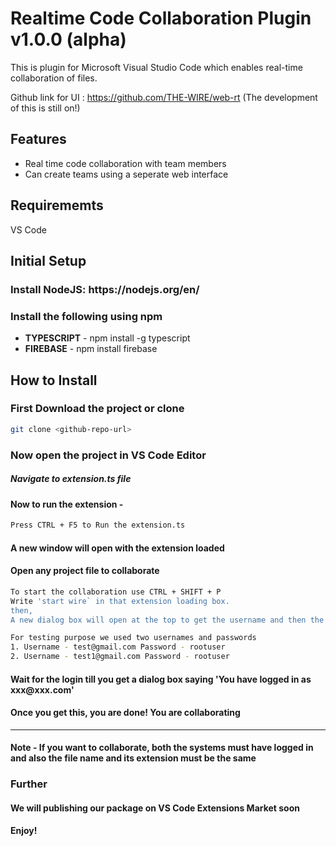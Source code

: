 # Realtime Code Collaboration Plugin v1.0.0 (alpha)

This is plugin for Microsoft Visual Studio Code which enables real-time collaboration of files.

Github link for UI : https://github.com/THE-WIRE/web-rt (The development of this is still on!)

## Features

<ul>
  <li>Real time code collaboration with team members</li>
  <li>Can create teams using a seperate web interface</li>
</ul>

## Requirememts

VS Code

## Initial Setup

<h3>Install NodeJS: https://nodejs.org/en/</h3>
<h3>Install the following using npm</h3>
<ul>
  <li><b>TYPESCRIPT</b> - npm install -g typescript</li>
  <li><b>FIREBASE</b> - npm install firebase</li>
</ul>

## How to Install
<h3> First Download the project or clone </h3>

```bash
git clone <github-repo-url>
```

<h3> Now open the project in VS Code Editor </h3>
<h5> Navigate to <b>extension.ts</b> file </h5>
<h4> Now to run the extension - </h4>

```bash
Press CTRL + F5 to Run the extension.ts
```

<h4> A new window will open with the extension loaded </h4>
<h4> Open any project file to collaborate </h4>

```bash
To start the collaboration use CTRL + SHIFT + P
Write 'start wire` in that extension loading box.
then,
A new dialog box will open at the top to get the username and then the password
```

```bash
For testing purpose we used two usernames and passwords
1. Username - test@gmail.com Password - rootuser
2. Username - test1@gmail.com Password - rootuser
```

<h4> Wait for the login till you get a dialog box saying 'You have logged in as xxx@xxx.com' </h4>
<h4> Once you get this, you are done! You are collaborating </h4>

<hr>
<h4> Note - If you want to collaborate, both the systems must have logged in and also the file name and its extension must be the same </h4>

### Further
<h4> We will publishing our package on VS Code Extensions Market soon </h4>

**Enjoy!**
